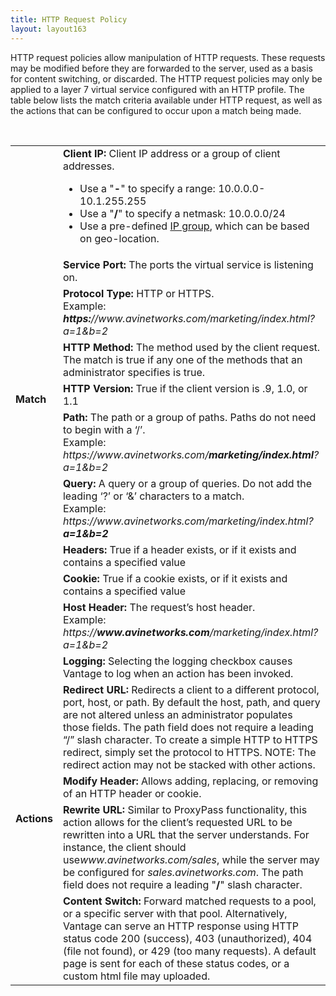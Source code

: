 ```yaml
---
title: HTTP Request Policy
layout: layout163
---
```

HTTP request policies allow manipulation of HTTP requests. These requests may be modified before they are forwarded to the server, used as a basis for content switching, or discarded. The HTTP request policies may only be applied to a layer 7 virtual service configured with an HTTP profile. The table below lists the match criteria available under HTTP request, as well as the actions that can be configured to occur upon a match being made.

 

<table class=" table table-bordered table-hover">  
<tbody>                
<tr>   
<td rowspan="10"><strong>Match</strong></td>
<td><b>Client IP:</b><span class="Apple-converted-space"> </span>Client IP address or a group of client addresses.<p></p> 
<ul> 
 <li>Use a "<b>-</b>" to specify a range: 10.0.0.0-10.1.255.255</li> 
 <li>Use a "<b>/</b>" to specify a netmask: 10.0.0.0/24</li> 
 <li>Use a pre-defined <a href="/templates-groups-ip-group/">IP group</a>, which can be based on geo-location.</li>
</ul></td>
</tr>
<tr>  
<td><b>Service Port:</b><span class="Apple-converted-space"> </span>The ports the virtual service is listening on.</td>
</tr>
<tr>  
<td><b>Protocol Type:</b><span class="Apple-converted-space"> </span>HTTP or HTTPS.<br> Example:<span class="Apple-converted-space"> </span><i><b>https:</b>//www.avinetworks.com/marketing/index.html?a=1&amp;b=2</i></td>
</tr>
<tr>  
<td><b>HTTP Method:</b><span class="Apple-converted-space"> </span>The method used by the client request. The match is true if any one of the methods that an administrator specifies is true.</td>
</tr>
<tr>  
<td><b>HTTP Version:</b><span class="Apple-converted-space"> </span>True if the client version is .9, 1.0, or 1.1</td>
</tr>
<tr>  
<td><b>Path:</b><span class="Apple-converted-space"> </span>The path or a group of paths. Paths do not need to begin with a ‘/’.<br> Example:<span class="Apple-converted-space"> </span><i>https://www.avinetworks.com/<b>marketing/index.html</b>?a=1&amp;b=2</i></td>
</tr>
<tr>  
<td><b>Query:</b><span class="Apple-converted-space"> </span>A query or a group of queries. Do not add the leading ‘?’ or ‘&amp;’ characters to a match.<br> Example:<span class="Apple-converted-space"> </span><i>https://www.avinetworks.com/marketing/index.html?<b>a=1&amp;b=2</b></i></td>
</tr>
<tr>  
<td><b>Headers:</b><span class="Apple-converted-space"> </span>True if a header exists, or if it exists and contains a specified value</td>
</tr>
<tr>  
<td><b>Cookie:</b><span class="Apple-converted-space"> </span>True if a cookie exists, or if it exists and contains a specified value</td>
</tr>
<tr>  
<td><b>Host Header:</b><span class="Apple-converted-space"> </span>The request’s host header.<br> Example:<span class="Apple-converted-space"> </span><i>https://<b>www.avinetworks.com</b>/marketing/index.html?a=1&amp;b=2</i></td>
</tr>
<tr>   
<td rowspan="5"><strong>Actions</strong></td>
<td><b>Logging:</b><span class="Apple-converted-space"> </span>Selecting the logging checkbox causes Vantage to log when an action has been invoked.</td>
</tr>
<tr>  
<td><b>Redirect URL:</b><span class="Apple-converted-space"> </span>Redirects a client to a different protocol, port, host, or path. By default the host, path, and query are not altered unless an administrator populates those fields. The path field does not require a leading “/” slash character. To create a simple HTTP to HTTPS redirect, simply set the protocol to HTTPS. NOTE: The redirect action may not be stacked with other actions.</td>
</tr>
<tr>  
<td><b>Modify Header:</b><span class="Apple-converted-space"> </span>Allows adding, replacing, or removing of an HTTP header or cookie.</td>
</tr>
<tr>  
<td><b>Rewrite URL:</b><span class="Apple-converted-space"> </span>Similar to ProxyPass functionality, this action allows for the client’s requested URL to be rewritten into a URL that the server understands. For instance, the client should use<i>www.avinetworks.com/sales</i>, while the server may be configured for<span class="Apple-converted-space"> </span><i>sales.avinetworks.com</i>. The path field does not require a leading "<b>/</b>" slash character.</td>
</tr>
<tr>  
<td><b>Content Switch:</b><span class="Apple-converted-space"> </span>Forward matched requests to a pool, or a specific server with that pool. Alternatively, Vantage can serve an HTTP response using HTTP status code 200 (success), 403 (unauthorized), 404 (file not found), or 429 (too many requests). A default page is sent for each of these status codes, or a custom html file may uploaded.</td>
</tr>
</tbody>
</table> 

 

